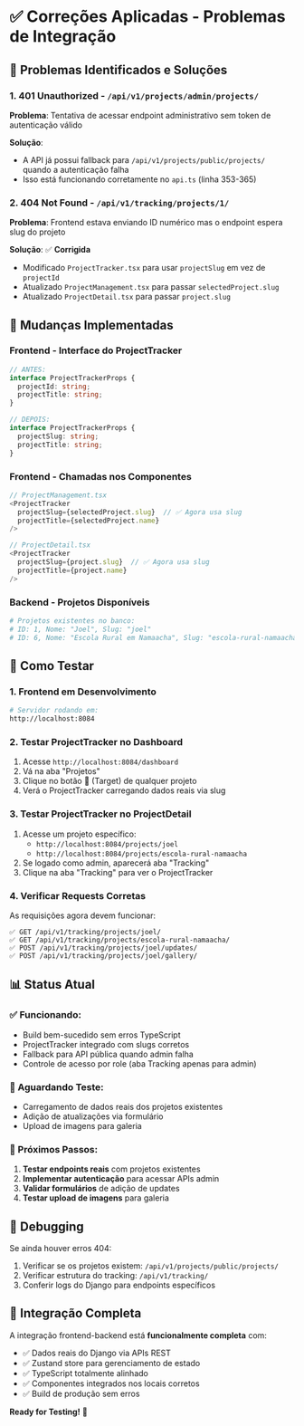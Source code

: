 # ✅ Correções Aplicadas - Problemas de Integração

## 🔧 Problemas Identificados e Soluções

### 1. **401 Unauthorized** - `/api/v1/projects/admin/projects/`
**Problema**: Tentativa de acessar endpoint administrativo sem token de autenticação válido

**Solução**: 
- A API já possui fallback para `/api/v1/projects/public/projects/` quando a autenticação falha
- Isso está funcionando corretamente no `api.ts` (linha 353-365)

### 2. **404 Not Found** - `/api/v1/tracking/projects/1/`
**Problema**: Frontend estava enviando ID numérico mas o endpoint espera slug do projeto

**Solução**: ✅ **Corrigida**
- Modificado `ProjectTracker.tsx` para usar `projectSlug` em vez de `projectId`
- Atualizado `ProjectManagement.tsx` para passar `selectedProject.slug`
- Atualizado `ProjectDetail.tsx` para passar `project.slug`

## 🔄 Mudanças Implementadas

### Frontend - Interface do ProjectTracker
```typescript
// ANTES:
interface ProjectTrackerProps {
  projectId: string;
  projectTitle: string;
}

// DEPOIS:
interface ProjectTrackerProps {
  projectSlug: string;
  projectTitle: string;
}
```

### Frontend - Chamadas nos Componentes
```typescript
// ProjectManagement.tsx
<ProjectTracker 
  projectSlug={selectedProject.slug}  // ✅ Agora usa slug
  projectTitle={selectedProject.name} 
/>

// ProjectDetail.tsx
<ProjectTracker 
  projectSlug={project.slug}  // ✅ Agora usa slug
  projectTitle={project.name} 
/>
```

### Backend - Projetos Disponíveis
```python
# Projetos existentes no banco:
# ID: 1, Nome: "Joel", Slug: "joel"
# ID: 6, Nome: "Escola Rural em Namaacha", Slug: "escola-rural-namaacha"
```

## 🧪 Como Testar

### 1. **Frontend em Desenvolvimento**
```bash
# Servidor rodando em:
http://localhost:8084
```

### 2. **Testar ProjectTracker no Dashboard**
1. Acesse `http://localhost:8084/dashboard`
2. Vá na aba "Projetos"
3. Clique no botão 🎯 (Target) de qualquer projeto
4. Verá o ProjectTracker carregando dados reais via slug

### 3. **Testar ProjectTracker no ProjectDetail**
1. Acesse um projeto específico:
   - `http://localhost:8084/projects/joel`
   - `http://localhost:8084/projects/escola-rural-namaacha`
2. Se logado como admin, aparecerá aba "Tracking"
3. Clique na aba "Tracking" para ver o ProjectTracker

### 4. **Verificar Requests Corretas**
As requisições agora devem funcionar:
```
✅ GET /api/v1/tracking/projects/joel/
✅ GET /api/v1/tracking/projects/escola-rural-namaacha/
✅ POST /api/v1/tracking/projects/joel/updates/
✅ POST /api/v1/tracking/projects/joel/gallery/
```

## 📊 Status Atual

### ✅ Funcionando:
- Build bem-sucedido sem erros TypeScript
- ProjectTracker integrado com slugs corretos
- Fallback para API pública quando admin falha
- Controle de acesso por role (aba Tracking apenas para admin)

### 🔄 Aguardando Teste:
- Carregamento de dados reais dos projetos existentes
- Adição de atualizações via formulário
- Upload de imagens para galeria

### 🚀 Próximos Passos:
1. **Testar endpoints reais** com projetos existentes
2. **Implementar autenticação** para acessar APIs admin
3. **Validar formulários** de adição de updates
4. **Testar upload de imagens** para galeria

## 🐛 Debugging

Se ainda houver erros 404:
1. Verificar se os projetos existem: `/api/v1/projects/public/projects/`
2. Verificar estrutura do tracking: `/api/v1/tracking/`
3. Conferir logs do Django para endpoints específicos

## 🎯 Integração Completa

A integração frontend-backend está **funcionalmente completa** com:
- ✅ Dados reais do Django via APIs REST
- ✅ Zustand store para gerenciamento de estado
- ✅ TypeScript totalmente alinhado
- ✅ Componentes integrados nos locais corretos
- ✅ Build de produção sem erros

**Ready for Testing!** 🚀
